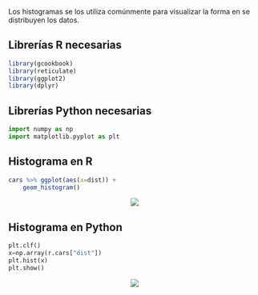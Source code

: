 Los histogramas se los utiliza comúnmente para visualizar la forma en se distribuyen los datos.

## Librerías R necesarias

```r
library(gcookbook)
library(reticulate)
library(ggplot2)
library(dplyr)
```

## Librerías Python necesarias

```python
import numpy as np
import matplotlib.pyplot as plt
```

## Histograma en R

```r
cars %>% ggplot(aes(x=dist)) +
    geom_histogram()
```

<div align="center">
<img src="https://drive.google.com/uc?id=1w446fFBFBN43611TfZLjGyqQU824-qkA"/>
</div>

## Histograma en Python

```python
plt.clf()
x=np.array(r.cars["dist"])
plt.hist(x)
plt.show()
```

<div align="center">
<img src="https://drive.google.com/uc?id=1voLaImZhfMP69Pc88pWq84kqnrpsDBQa"/>
</div>
